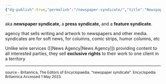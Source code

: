 ```yaml
---
{"dg-publish":true,"permalink":"/newspaper-syndicate/","title":"Newspaper Syndicate","tags":["journalism","glossary"],"created":"2023-05-01","updated":""}
---
```



aka **newspaper syndicate**, a **press syndicate**, and a **feature syndicate**.

agency that sells writing and artwork to newspapers and other media. 
syndicates are for soft news, for columns, comic strips, humor columns, etc 

Unlike wire services ([[News Agency\|News Agency]]) providing content to all interested parties, they sell **exclusive rights** to their work to one client in a territory 

---
<sub>
source - 
<a ="https://www.britannica.com/topic/newspaper-syndicate"> Britannica, The Editors of Encyclopaedia. "newspaper syndicate". Encyclopedia Britannica Accessed 1 May 2023. </a>
</sub>

